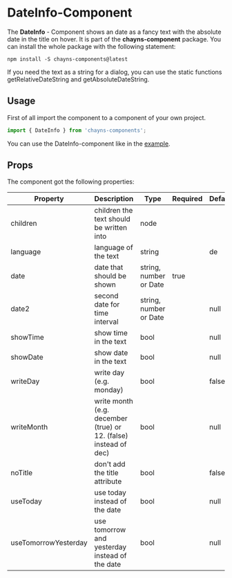 # DateInfo-Component #

The **DateInfo** - Component shows an date as a fancy text with the absolute date in the title on hover. It is part of the **chayns-component** package. You can install the whole package with the following statement:

    npm install -S chayns-components@latest

If you need the text as a string for a dialog, you can use the static functions getRelativeDateString and getAbsoluteDateString.

## Usage ##

First of all import the component to a component of your own project.

```jsx harmony
import { DateInfo } from 'chayns-components';
```

You can use the DateInfo-component like in the [example](https://github.com/TobitSoftware/chayns-components/blob/master/examples/react-chayns-date/Example.jsx).


## Props ##

The component got the following properties:

| Property   | Description                                                                                         | Type                   | Required | Default |
|------------|-----------------------------------------------------------------------------------------------------|------------------------|----------|---------|
| children   | children the text should be written into                                                            | node                   |          | <div/>  | 
| language   | language of the text                                                                                | string                 |          | de      |
| date       | date that should be shown                                                                           | string, number or Date | true     |         |
| date2      | second date for time interval                                                                       | string, number or Date |          | null    |
| showTime   | show time in the text                                                                               | bool                   |          | null    |
| showDate   | show date in the text                                                                               | bool                   |          | null    |
| writeDay   | write day (e.g. monday)                                                                             | bool                   |          | false   |
| writeMonth | write month (e.g. december (true) or 12. (false) instead of dec)                                    | bool                   |          | null    |
| noTitle    | don't add the title attribute                                                                       | bool                   |          | false   |
| useToday   | use today instead of the date                                                                       | bool                   |          | null    |
| useTomorrowYesterday | use tomorrow and yesterday instead of the date                                            | bool                   |          | null    |
